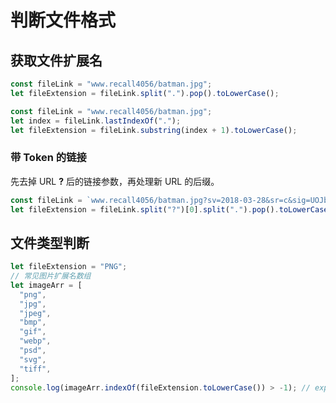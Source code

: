 # 判断文件格式

## 获取文件扩展名

```javascript
const fileLink = "www.recall4056/batman.jpg";
let fileExtension = fileLink.split(".").pop().toLowerCase();
```

```javascript
const fileLink = "www.recall4056/batman.jpg";
let index = fileLink.lastIndexOf(".");
let fileExtension = fileLink.substring(index + 1).toLowerCase();
```

### 带 Token 的链接

先去掉 URL **?** 后的链接参数，再处理新 URL 的后缀。

```javascript
const fileLink = `www.recall4056/batman.jpg?sv=2018-03-28&sr=c&sig=UOJbzOqTBTKYZtnyT3%2FDQ%2FrdFMFTlbpNij%2B3%2B0MU%2FSg%3D&se=2022-05-03T15%3A58%3A12Z&sp=rl`;
let fileExtension = fileLink.split("?")[0].split(".").pop().toLowerCase();
```

## 文件类型判断

```javascript
let fileExtension = "PNG";
// 常见图片扩展名数组
let imageArr = [
  "png",
  "jpg",
  "jpeg",
  "bmp",
  "gif",
  "webp",
  "psd",
  "svg",
  "tiff",
];
console.log(imageArr.indexOf(fileExtension.toLowerCase()) > -1); // expect: true
```

